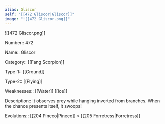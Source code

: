 ```yaml
---
alias: Gliscor
self: "[[472 Gliscor|Gliscor]]"
image: "![[472 Gliscor.png]]"
---
```


![[472 Gliscor.png]]


Number:: 472

Name:: Gliscor

Category:: [[Fang Scorpion]]

Type-1:: [[Ground]]

Type-2:: [[Flying]]

Weaknesses:: [[Water]] [[Ice]]

Description:: It observes prey while hanging inverted from branches. When the chance presents itself, it swoops!

Evolutions:: [[204 Pineco|Pineco]] > [[205 Forretress|Forretress]]
